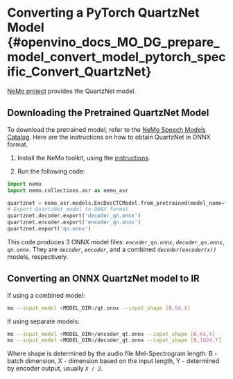 # Converting a PyTorch QuartzNet Model {#openvino_docs_MO_DG_prepare_model_convert_model_pytorch_specific_Convert_QuartzNet}

[NeMo project](https://github.com/NVIDIA/NeMo) provides the QuartzNet model.

## Downloading the Pretrained QuartzNet Model

To download the pretrained model, refer to the [NeMo Speech Models Catalog](https://ngc.nvidia.com/catalog/models/nvidia:nemospeechmodels).
Here are the instructions on how to obtain QuartzNet in ONNX format.

1. Install the NeMo toolkit, using the [instructions](https://github.com/NVIDIA/NeMo/tree/main#installation).

2. Run the following code:

```python
import nemo
import nemo.collections.asr as nemo_asr

quartznet = nemo_asr.models.EncDecCTCModel.from_pretrained(model_name="QuartzNet15x5Base-En")
# Export QuartzNet model to ONNX format
quartznet.decoder.export('decoder_qn.onnx')
quartznet.encoder.export('encoder_qn.onnx')
quartznet.export('qn.onnx')
```

This code produces 3 ONNX model files: *`encoder_qn.onnx`*, *`decoder_qn.onnx`*, *`qn.onnx`*.
They are *`decoder`*, *`encoder`*, and a combined *`decoder(encoder(x))`* models, respectively.

## Converting an ONNX QuartzNet model to IR

If using a combined model:
```sh
mo --input_model <MODEL_DIR>/qt.onnx --input_shape [B,64,X]
```
If using separate models:
```sh
mo --input_model <MODEL_DIR>/encoder_qt.onnx --input_shape [B,64,X]
mo --input_model <MODEL_DIR>/decoder_qt.onnx --input_shape [B,1024,Y]
```

Where shape is determined by the audio file Mel-Spectrogram length: B - batch dimension, X - dimension based on the input length, Y - determined by encoder output, usually *`X / 2`*.
